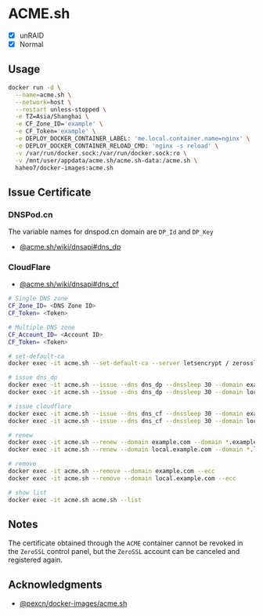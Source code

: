 # ACME.sh

- [x] unRAID
- [x] Normal

## Usage

```sh
docker run -d \
  --name=acme.sh \
  --network=host \
  --restart unless-stopped \
  -e TZ=Asia/Shanghai \
  -e CF_Zone_ID='example' \
  -e CF_Token='example' \
  -e DEPLOY_DOCKER_CONTAINER_LABEL: 'me.local.container.name=nginx' \
  -e DEPLOY_DOCKER_CONTAINER_RELOAD_CMD: 'nginx -s reload' \
  -v /var/run/docker.sock:/var/run/docker.sock:ro \
  -v /mnt/user/appdata/acme.sh/acme.sh-data:/acme.sh \
  haheo7/docker-images:acme.sh
```

## Issue Certificate

### DNSPod.cn

The variable names for dnspod.cn domain are `DP_Id` and `DP_Key`

- [@acme.sh/wiki/dnsapi#dns_dp](https://github.com/acmesh-official/acme.sh/wiki/dnsapi#2-dnspodcn-option)

### CloudFlare

- [@acme.sh/wiki/dnsapi#dns_cf](https://github.com/acmesh-official/acme.sh/wiki/dnsapi#dns_cf)

```sh
# Single DNS zone
CF_Zone_ID= <DNS Zone ID>
CF_Token= <Token>

# Multiple DNS zone
CF_Account_ID= <Account ID>
CF_Token= <Token>
```

```sh
# set-default-ca
docker exec -it acme.sh --set-default-ca --server letsencrypt / zerossl

# issue dns_dp
docker exec -it acme.sh --issue --dns dns_dp --dnssleep 30 --domain example.com --domain *.example.com --keylength ec-256 --email example@gmail.com
docker exec -it acme.sh --issue --dns dns_dp --dnssleep 30 --domain local.example.com --domain *.local.example.com --keylength ec-256 --email example@gmail.com

# issue cloudflare
docker exec -it acme.sh --issue --dns dns_cf --dnssleep 30 --domain example.com --domain *.example.com --keylength ec-256 --email example@gmail.com
docker exec -it acme.sh --issue --dns dns_cf --dnssleep 30 --domain local.example.com --domain *.local.example.com --keylength ec-256 --email example@gmail.com

# renew
docker exec -it acme.sh --renew --domain example.com --domain *.example.com --ecc --force
docker exec -it acme.sh --renew --domain local.example.com --domain *.local.example.com --ecc --force

# remove
docker exec -it acme.sh --remove --domain example.com --ecc
docker exec -it acme.sh --remove --domain local.example.com --ecc

# show list
docker exec -it acme.sh acme.sh --list
```

## Notes

The certificate obtained through the `ACME` container cannot be revoked in the `ZeroSSL` control panel, but the `ZeroSSL` account can be canceled and registered again.

## Acknowledgments

- [@pexcn/docker-images/acme.sh](https://github.com/pexcn/docker-images/tree/master/utils/acme.sh)
